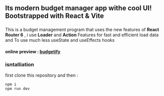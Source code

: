 
## Its modern budget manager app withe cool UI! Bootstrapped with React & Vite

###
This is a budget management program that uses the new features of __React Router 6__ , i use __Loader__ and __Action__ Features for fast and efficient load data and To use much less  useState and useEffects hooks

#### online preview : [budgetify](https://budgetify-aminda.vercel.app/) 

### isntalliation 
first clone this repository and then :
```
npm i
npm run dev
```
